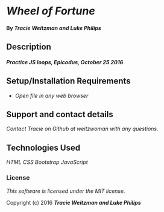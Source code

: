 # _Wheel of Fortune_

#### By _**Tracie Weitzman and Luke Philips**_

## Description

#### _Practice JS loops, Epicodus, October 25 2016_

## Setup/Installation Requirements

* _Open file in any web browser_

## Support and contact details

_Contact Tracie on Github at weitzwoman with any questions._

## Technologies Used

_HTML_
_CSS_
_Bootstrap_
_JavaScript_

### License

*This software is licensed under the MIT license.*

Copyright (c) 2016 **_Tracie Weitzman and Luke Philips_**
